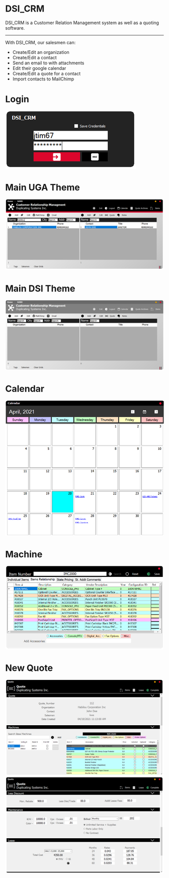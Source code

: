 # DSI_CRM
DSI_CRM is a Customer Relation Management system as well as a quoting software.
*********************************************************************************************************************************

With DSI_CRM, our salesmen can:
- Create/Edit an organization
- Create/Edit a contact
- Send an email to with attachments
- Edit their google calendar
- Create/Edit a quote for a contact
- Import contacts to MailChimp

# Login
![alt text](https://github.com/dotH55/DSI_CRM/blob/main/Images/Login.png?raw=true)
# Main UGA Theme
![alt text](https://github.com/dotH55/DSI_CRM/blob/main/Images/Main.png?raw=true)
# Main DSI Theme
![alt text](https://github.com/dotH55/DSI_CRM/blob/main/Images/Main_2.png?raw=true)
# Calendar
![alt text](https://github.com/dotH55/DSI_CRM/blob/main/Images/Calendar.png?raw=true)
# Machine
![alt text](https://github.com/dotH55/DSI_CRM/blob/main/Images/Machine.png?raw=true)
# New Quote
![alt text](https://github.com/dotH55/DSI_CRM/blob/main/Images/Quote_1.png?raw=true)
![alt text](https://github.com/dotH55/DSI_CRM/blob/main/Images/Quote_2.png?raw=true)
